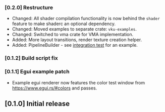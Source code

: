 ### [0.2.0] Restructure
- Changed: All shader compilation functionality is now behind the `shader` feature to make shaderc an optional dependency.
- Changed: Moved examples to separate crate: `vku-examples`.
- Changed: Switched to vma crate for VMA implementation.
- Added: More layout transitions, render texture creation helper.
- Added: PipelineBuilder - see [integration test](tests/pipeline_builder.rs) for an example. 

### [0.1.2] Build script fix

### [0.1.1] Egui example patch
- Example egui renderer now features the color test window from https://www.egui.rs/#colors and passes.

## [0.1.0] Initial release